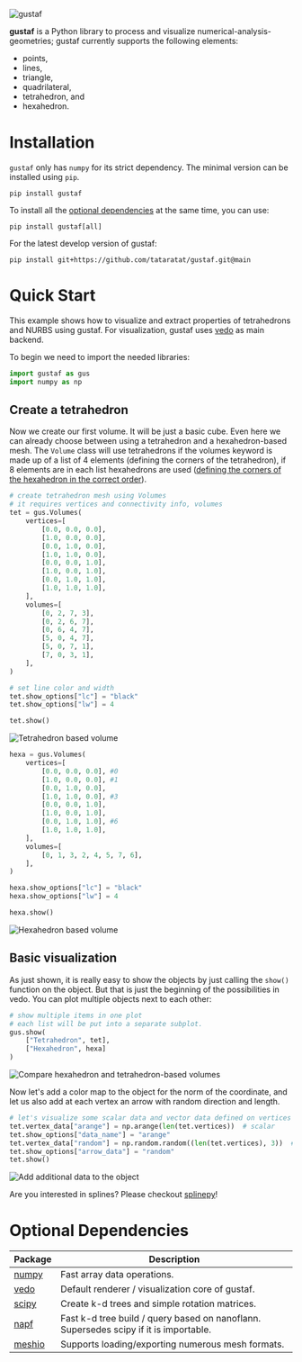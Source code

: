 ![gustaf](docs/source/gustaf-logo.png)

__gustaf__ is a Python library to process and visualize numerical-analysis-geometries;
gustaf currently supports the following elements:
- points,
- lines,
- triangle,
- quadrilateral,
- tetrahedron, and
- hexahedron.

# Installation
`gustaf` only has `numpy` for its strict dependency. The minimal version can be installed using `pip`.
```
pip install gustaf
```
To install all the [optional dependencies](#optional-dependencies) at the same time, you can use:
```
pip install gustaf[all]
```
For the latest develop version of gustaf:
```
pip install git+https://github.com/tataratat/gustaf.git@main
```

# Quick Start
This example shows how to visualize and extract properties of tetrahedrons and NURBS using gustaf.
For visualization, gustaf uses [vedo](https://vedo.embl.es) as main backend.

To begin we need to import the needed libraries:

```python
import gustaf as gus
import numpy as np
```
## Create a tetrahedron
Now we create our first volume. It will be just a basic cube. Even here we can
already choose between using a tetrahedron and a hexahedron-based
mesh. The `Volume` class will use tetrahedrons if the volumes keyword is made
up of a list of 4 elements (defining the corners of the tetrahedron), if 8
elements are in each list hexahedrons are used ([defining the corners of the hexahedron in the correct order](https://tataratat.github.io/gustaf/gustaf.utils.html#gustaf.utils.connec.make_hexa_volumes)).
```python
# create tetrahedron mesh using Volumes
# it requires vertices and connectivity info, volumes
tet = gus.Volumes(
    vertices=[
        [0.0, 0.0, 0.0],
        [1.0, 0.0, 0.0],
        [0.0, 1.0, 0.0],
        [1.0, 1.0, 0.0],
        [0.0, 0.0, 1.0],
        [1.0, 0.0, 1.0],
        [0.0, 1.0, 1.0],
        [1.0, 1.0, 1.0],
    ],
    volumes=[
        [0, 2, 7, 3],
        [0, 2, 6, 7],
        [0, 6, 4, 7],
        [5, 0, 4, 7],
        [5, 0, 7, 1],
        [7, 0, 3, 1],
    ],
)

# set line color and width
tet.show_options["lc"] = "black"
tet.show_options["lw"] = 4

tet.show()
```
![Tetrahedron based volume](docs/source/_static/tet.png)
```python
hexa = gus.Volumes(
    vertices=[
        [0.0, 0.0, 0.0], #0
        [1.0, 0.0, 0.0], #1
        [0.0, 1.0, 0.0],
        [1.0, 1.0, 0.0], #3
        [0.0, 0.0, 1.0],
        [1.0, 0.0, 1.0],
        [0.0, 1.0, 1.0], #6
        [1.0, 1.0, 1.0],
    ],
    volumes=[
        [0, 1, 3, 2, 4, 5, 7, 6],
    ],
)

hexa.show_options["lc"] = "black"
hexa.show_options["lw"] = 4

hexa.show()
```
![Hexahedron based volume](docs/source/_static/quad.png)
## Basic visualization

As just shown, it is really easy to show the objects by just calling the
`show()` function on the object. But that is just the beginning of the
possibilities in vedo. You can plot multiple objects next to each other:
```python
# show multiple items in one plot
# each list will be put into a separate subplot.
gus.show(
    ["Tetrahedron", tet],
    ["Hexahedron", hexa]
)
```
![Compare hexahedron and tetrahedron-based volumes](docs/source/_static/tet_quad.png)

Now let's add a color map to the object for the norm of the
coordinate, and let us also add at each vertex an arrow with random direction
and length.
```python
# let's visualize some scalar data and vector data defined on vertices
tet.vertex_data["arange"] = np.arange(len(tet.vertices))  # scalar
tet.show_options["data_name"] = "arange"
tet.vertex_data["random"] = np.random.random((len(tet.vertices), 3))  # vector
tet.show_options["arrow_data"] = "random"
tet.show()
```
![Add additional data to the object](docs/source/_static/tet_vertex_data.png)

Are you interested in splines?
Please checkout [splinepy](https://tataratat.github.io/splinepy/)!


# Optional Dependencies
| Package | Description |
| ------- | ----------- |
| [numpy](https://numpy.org) | Fast array data operations. |
| [vedo](https://vedo.embl.es) | Default renderer / visualization core of gustaf. |
| [scipy](https://scipy.org) | Create k-d trees and simple rotation matrices.|
| [napf](https://github.com/tataratat/napf) | Fast k-d tree build / query based on nanoflann. Supersedes scipy if it is importable. |
| [meshio](https://github.com/nschloe/meshio) | Supports loading/exporting numerous mesh formats. |
